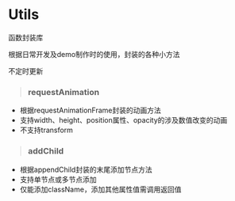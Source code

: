 # Utils
函数封装库

根据日常开发及demo制作时的使用，封装的各种小方法

不定时更新

> ### requestAnimation

- 根据requestAnimationFrame封装的动画方法
- 支持width、height、position属性、opacity的涉及数值改变的动画
- 不支持transform

> ### addChild

- 根据appendChild封装的末尾添加节点方法
- 支持单节点或多节点添加
- 仅能添加className，添加其他属性值需调用返回值